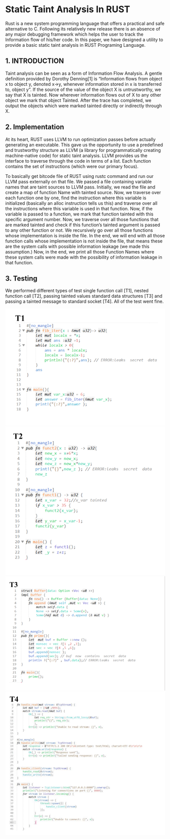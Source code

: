 # Static Taint Analysis In RUST




Rust is a new system programming language that offers a practical and safe alternative to C. Following its relatively new release there is an absence of any major debugging framework which helps the user to track the Information flow of his/her code. In this paper, we have designed a utility to provide a basic static taint analysis in RUST Programing Language.

## 1. INTRODUCTION

Taint analysis can be seen as a form of Information Flow Analysis. A gentle definition provided by Dorothy Denning[1] is “Information flows from object x to object y, denoted x→y, whenever information stored in x is transferred to, object y”. If the source of the value of the object X is untrustworthy, we say that X is tainted. Now wherever information flows out of X to any other object we mark that object Tainted. After the trace has completed, we output the objects which were marked tainted directly or indirectly through X. 

## 2. Implementation

At its heart, RUST uses LLVM to run optimization passes before actually generating an executable. This gave us the opportunity to use a predefined and trustworthy structure as LLVM (a library for programmatically creating machine-native code) for static taint analysis. LLVM provides us the interface to traverse through the code in terms of a list. Each function contains the set of instructions (which were our primary focus).

To basically get bitcode file of RUST using rustc command and run our LLVM pass externally on that file. We passed a file containing variable names that are taint sources to LLVM pass. Initially, we read the file and create a map of function Name with tainted source. Now, we traverse over each function one by one, find the instruction where this variable is initialized (basically an alloc instruction tells us this) and traverse over all the instructions where this variable is used in that function. Now, if the variable is passed to a function, we mark that function tainted with this  specific argument number. Now, we traverse over all those functions that are marked tainted and check if this function’s tainted argument is passed to any other function or not. We recursively go over all those functions whose implementation is inside the file. In the end, we will end with all those function calls whose implementation is not inside the file, that means these are the system calls with possible information leakage (we made this assumption.) Now, in the end, we print all those Function Names where these system calls were made with the possibility of information leakage in that function.


## 3. Testing


We performed different types of test single function call [T1], nested function call [T2], passing tainted values standard data structures [T3] and passing a tainted message to standard socket [T4]. All of the test went fine.


![T1](T1.png)
![T2](T2.png)
![T3](T3.png)
![T4](T4.png)
